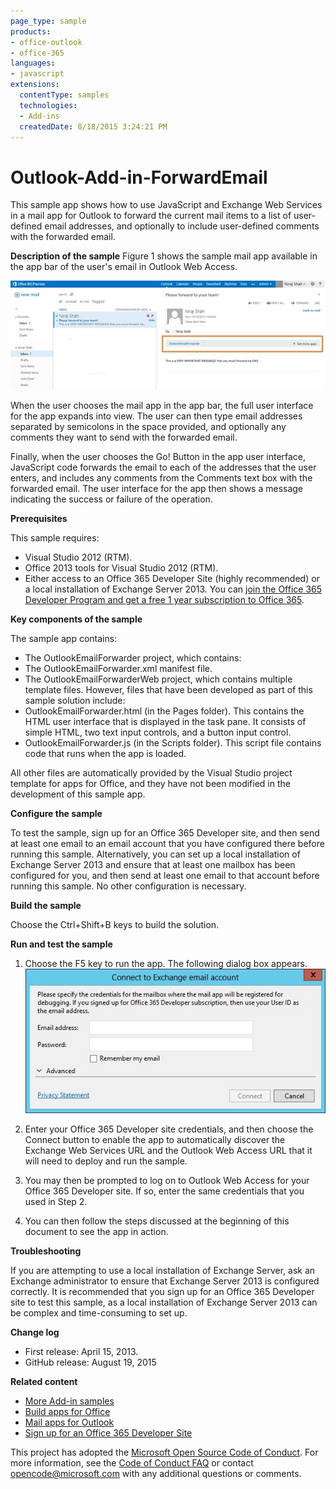 ```yaml
---
page_type: sample
products:
- office-outlook
- office-365
languages:
- javascript
extensions:
  contentType: samples
  technologies:
  - Add-ins
  createdDate: 8/18/2015 3:24:21 PM
---
```

# Outlook-Add-in-ForwardEmail
This sample app shows how to use JavaScript and Exchange Web Services in a mail app for Outlook to forward the current mail items to a list of user-defined email addresses, and optionally to include user-defined comments with the forwarded email.

**Description of the sample**
Figure 1 shows the sample mail app available in the app bar of the user's email in Outlook Web Access.

![Figure 1. The sample mail app in the app bar.](/description/c3d5f40e-654f-493c-892d-73cc8f18b458image.jpg)


When the user chooses the mail app in the app bar, the full user interface for the app expands into view. The user can then type email addresses separated by semicolons in the space provided, and optionally any comments they want to send with the forwarded email.

Finally, when the user chooses the Go! Button in the app user interface, JavaScript code forwards the email to each of the addresses that the user enters, and includes any comments from the Comments text box with the forwarded email. The user interface for the app then shows a message indicating the success or failure of the operation.

**Prerequisites**


This sample requires:

* Visual Studio 2012 (RTM).
* Office 2013 tools for Visual Studio 2012 (RTM).
* Either access to an Office 365 Developer Site (highly recommended) or a local installation of Exchange Server 2013. You can [join the Office 365 Developer Program and get a free 1 year subscription to Office 365](https://aka.ms/devprogramsignup).

**Key components of the sample**

The sample app contains:

* The OutlookEmailForwarder project, which contains:
* The OutlookEmailForwarder.xml manifest file.
* The OutlookEmailForwarderWeb project, which contains multiple template files. However, files that have been developed as part of this sample solution include:
* OutlookEmailForwarder.html (in the Pages folder). This contains the HTML user interface that is displayed in the task pane. It consists of simple HTML, two text input controls, and a button input control.
* OutlookEmailForwarder.js (in the Scripts folder). This script file contains code that runs when the app is loaded.

All other files are automatically provided by the Visual Studio project template for apps for Office, and they have not been modified in the development of this sample app.

**Configure the sample**

To test the sample, sign up for an Office 365 Developer site, and then send at least one email to an email account that you have configured there before running this sample. Alternatively, you can set up a local installation of Exchange Server 2013 and ensure that at least one mailbox has been configured for you, and then send at least one email to that account before running this sample. No other configuration is necessary.

**Build the sample**

Choose the Ctrl+Shift+B keys to build the solution.

**Run and test the sample**

1. Choose the F5 key to run the app. The following dialog box appears.
![Figure 4. Connect to Exchange email account dialog box](/description/image.jpg)


2. Enter your Office 365 Developer site credentials, and then choose the Connect button to enable the app to automatically discover the Exchange Web Services URL and the Outlook Web Access URL that it will need to deploy and run the sample.
3. You may then be prompted to log on to Outlook Web Access for your Office 365 Developer site. If so, enter the same credentials that you used in Step 2.
4. You can then follow the steps discussed at the beginning of this document to see the app in action.

**Troubleshooting**

If you are attempting to use a local installation of Exchange Server, ask an Exchange administrator to ensure that Exchange Server 2013 is configured correctly. It is recommended that you sign up for an Office 365 Developer site to test this sample, as a local installation of Exchange Server 2013 can be complex and time-consuming to set up.

**Change log**

* First release: April 15, 2013.
* GitHub release: August 19, 2015

**Related content**

* [More Add-in samples](https://github.com/OfficeDev?utf8=%E2%9C%93&query=-Add-in)
* [Build apps for Office](http://msdn.microsoft.com/library/office/jj220060.aspx)
* [Mail apps for Outlook](http://msdn.microsoft.com/library/office/fp161135.aspx)
* [Sign up for an Office 365 Developer Site](http://msdn.microsoft.com/library/fp179924.aspx)


This project has adopted the [Microsoft Open Source Code of Conduct](https://opensource.microsoft.com/codeofconduct/). For more information, see the [Code of Conduct FAQ](https://opensource.microsoft.com/codeofconduct/faq/) or contact [opencode@microsoft.com](mailto:opencode@microsoft.com) with any additional questions or comments.
